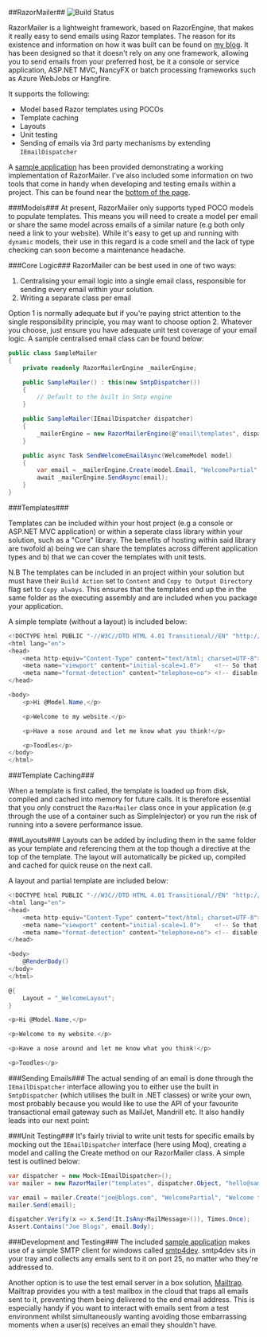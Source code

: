 ##RazorMailer##
![Build Status](https://westridgedesign.visualstudio.com/_apis/public/build/definitions/821eded2-7e35-482d-9589-e62425bf523a/2/badge "Build Status")

RazorMailer is a lightweight framework, based on RazorEngine, that makes it really easy to send emails using Razor templates.  The reason for its existence and information on how it was built can be found on [my blog](http://jonleigh.me/creating-a-new-email-framework-for-dot-net/).  It has been designed so that it doesn't rely on any one framework, allowing you to send emails from your preferred host, be it a console or service application, ASP.NET MVC, NancyFX or batch processing frameworks such as Azure WebJobs or Hangfire.

It supports the following:

* Model based Razor templates using POCOs
* Template caching
* Layouts
* Unit testing
* Sending of emails via 3rd party mechanisms by extending ``IEmailDispatcher``


A [sample application](https://github.com/jonleigh/RazorMailer/tree/master/samples) has been provided demonstrating a working implementation of RazorMailer.  I've also included some information on two tools that come in handy when developing and testing emails within a project.  This can be found near the [bottom of the page](#development-and-testing).

###Models###
At present, RazorMailer only supports typed POCO models to populate templates.  This means you will need to create a model per email or share the same model across emails of a similar nature (e.g both only need a link to your website).  While it's easy to get up and running with ``dynamic`` models, their use in this regard is a code smell and the lack of type checking can soon become a maintenance headache.

###Core Logic###
RazorMailer can be best used in one of two ways:

1. Centralising your email logic into a single email class, responsible for sending every email within your solution.
2. Writing a separate class per email

Option 1 is normally adequate but if you're paying strict attention to the single responsibility principle, you may want to choose option 2.  Whatever you choose, just ensure you have adequate unit test coverage of your email logic.  A sample centralised email class can be found below:

```csharp
public class SampleMailer
{
	private readonly RazorMailerEngine _mailerEngine;

	public SampleMailer() : this(new SmtpDispatcher())
	{
		// Default to the built in Smtp engine
	}

	public SampleMailer(IEmailDispatcher dispatcher)
	{
		_mailerEngine = new RazorMailerEngine(@"email\templates", dispatcher, "hello@example.com", "Sample Website");
	}

	public async Task SendWelcomeEmailAsync(WelcomeModel model)
	{
		var email = _mailerEngine.Create(model.Email, "WelcomePartial", "Welcome to my Example Application", model);
		await _mailerEngine.SendAsync(email);
	}
}
```	

###Templates###

Templates can be included within your host project (e.g a console or ASP.NET MVC application) or within a seperate class library within your solution, such as a "Core" library.  The benefits of hosting within said library are twofold a) being we can share the templates across different application types and b) that we can cover the templates with unit tests.

N.B The templates can be included in an project within your solution but must have their ``Build Action`` set to ``Content`` and ``Copy to Output Directory`` flag set to ``Copy always``.  This ensures that the templates end up the in the same folder as the executing assembly and are included when you package your application.

A simple template (without a layout) is included below:

```csharp
<!DOCTYPE html PUBLIC "-//W3C//DTD HTML 4.01 Transitional//EN" "http://www.w3.org/TR/html4/loose.dtd">
<html lang="en">
<head>
    <meta http-equiv="Content-Type" content="text/html; charset=UTF-8">
    <meta name="viewport" content="initial-scale=1.0">    <!-- So that mobile webkit will display zoomed in -->
    <meta name="format-detection" content="telephone=no"> <!-- disable auto telephone linking in iOS -->
</head>

<body>
    <p>Hi @Model.Name,</p>

    <p>Welcome to my website.</p>

    <p>Have a nose around and let me know what you think!</p>

    <p>Toodles</p>
</body>
</html>
```


###Template Caching###

When a template is first called, the template is loaded up from disk, compiled and cached into memory for future calls.  It is therefore essential that you only construct the ``RazorMailer`` class once in your application (e.g through the use of a container such as SimpleInjector) or you run the risk of running into a severe performance issue.

###Layouts###
Layouts can be added by including them in the same folder as your template and referencing them at the top though a directive at the top of the template.  The layout will automatically be picked up, compiled and cached for quick reuse on the next call.

A layout and partial template are included below:

```csharp
<!DOCTYPE html PUBLIC "-//W3C//DTD HTML 4.01 Transitional//EN" "http://www.w3.org/TR/html4/loose.dtd">
<html lang="en">
<head>
    <meta http-equiv="Content-Type" content="text/html; charset=UTF-8">
    <meta name="viewport" content="initial-scale=1.0">    <!-- So that mobile webkit will display zoomed in -->
    <meta name="format-detection" content="telephone=no"> <!-- disable auto telephone linking in iOS -->
</head>

<body>
    @RenderBody()
</body>
</html>
```

```csharp
@{
    Layout = "_WelcomeLayout";
}

<p>Hi @Model.Name,</p>

<p>Welcome to my website.</p>

<p>Have a nose around and let me know what you think!</p>

<p>Toodles</p>
```

###Sending Emails###
The actual sending of an email is done through the ``IEmailDispatcher`` interface allowing you to either use the built in ``SmtpDispatcher`` (which utilises the built in .NET classes) or write your own, most probably because you would like to use the API of your favourite transactional email gateway such as MailJet, Mandrill etc.  It also handily leads into our next point:

###Unit Testing###
It's fairly trivial to write unit tests for specific emails by mocking out the ``IEmailDispatcher`` interface (here using Moq), creating a model and calling the Create method on our RazorMailer class.  A simple test is outlined below:

```csharp
var dispatcher = new Mock<IEmailDispatcher>();
var mailer = new RazorMailer("templates", dispatcher.Object, "hello@sampleapp.com", "SampleApp");

var email = mailer.Create("joe@blogs.com", "WelcomePartial", "Welcome to our service", new WelcomeModel { Name = "Joe Blogs" });
mailer.Send(email);

dispatcher.Verify(x => x.Send(It.IsAny<MailMessage>()), Times.Once);
Assert.Contains("Joe Blogs", email.Body);
```

###Development and Testing###
The included [sample application](https://github.com/jonleigh/RazorMailer/tree/master/samples) makes use of a simple SMTP client for windows called [smtp4dev](http://smtp4dev.codeplex.com/). smtp4dev sits in your tray and collects any emails sent to it on port 25, no matter who they're addressed to.

Another option is to use the test email server in a box solution, [Mailtrap](https://mailtrap.io/). Mailtrap provides you with a test mailbox in the cloud that traps all emails sent to it, preventing them being delivered to the end email address. This is especially handy if you want to interact with emails sent from a test environment whilst simultaneously wanting avoiding those embarrassing moments when a user(s) receives an email they shouldn't have.



